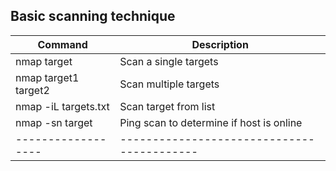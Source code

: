 <h2> Basic scanning technique</h2>

| Command          | Description                              |
|------------------|------------------------------------------|
| nmap target     | Scan a single targets |
| nmap target1 target2      | Scan multiple targets |
| nmap -iL targets.txt | Scan target from list |
| nmap -sn target | Ping scan to determine if host is online |
|------------------|------------------------------------------|

